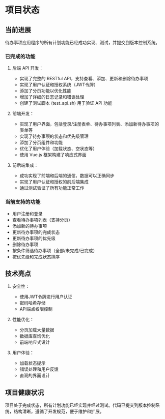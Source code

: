 # 项目状态

## 当前进展

待办事项应用程序的所有计划功能已经成功实现、测试，并提交到版本控制系统。

### 已完成的功能

1. 后端 API 开发：
   - 实现了完整的 RESTful API，支持查看、添加、更新和删除待办事项
   - 实现了用户认证和授权系统（JWT令牌）
   - 添加了分页功能以优化性能
   - 增加了详细的日志记录和错误处理
   - 创建了测试脚本 (test_api.sh) 用于验证 API 功能

2. 前端开发：
   - 实现了用户界面，包括登录/注册表单、待办事项列表、添加新待办事项的表单等
   - 实现了待办事项的状态和优先级管理
   - 添加了分页组件和功能
   - 优化了用户体验（加载状态、空状态等）
   - 使用 Vue.js 框架构建了响应式界面

3. 前后端集成：
   - 成功实现了前端和后端的通信，数据可以正确同步
   - 实现了用户认证和授权的前后端集成
   - 通过测试验证了所有功能正常工作

### 当前支持的功能

- 用户注册和登录
- 查看待办事项列表（支持分页）
- 添加新的待办事项
- 更新待办事项的完成状态
- 更新待办事项的优先级
- 删除待办事项
- 按条件筛选待办事项（全部/未完成/已完成）
- 按优先级和完成状态排序

## 技术亮点

1. 安全性：
   - 使用JWT令牌进行用户认证
   - 密码哈希存储
   - API端点权限控制

2. 性能优化：
   - 分页加载大量数据
   - 数据库查询优化
   - 前端响应式设计

3. 用户体验：
   - 加载状态提示
   - 错误处理和用户反馈
   - 直观的界面设计

## 项目健康状况

项目处于完成状态，所有计划功能已经实现并经过测试。代码已提交到版本控制系统，结构清晰，遵循了开发规范，便于维护和扩展。

